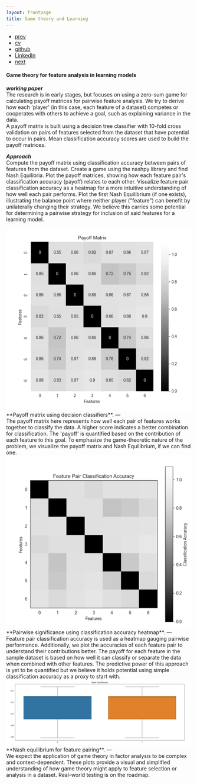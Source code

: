 ```yaml
---
layout: frontpage
title: Game theory and Learning
---
```


<div class="navbar">
  <div class="navbar-inner">
      <ul class="nav">
          <li><a href="emotion_agency.html">prev</a></li>          
          <li><a href="{{ BASE_PATH }}/jshah-public.pdf">cv</a></li>
          <li><a href="https://github.com/javedmshah">github</a></li>
          <li><a href="https://linkedin.com/in/javedmaqboolshah">LinkedIn</a></li>
          <li><a href="relheg.html">next</a></li>          
      </ul>
  </div>
</div>

#### Game theory for feature analysis in learning models
***working paper*** <br>
The research is in early stages, but focuses on using a zero-sum game for calculating payoff matrices for pairwise feature analysis. We try to derive how each 'player' (in this case, each feature of a dataset) competes or cooperates with others to achieve a goal, such as explaining variance in the data.<br> A payoff matrix is built using a decision tree classifier with 10-fold cross validation on pairs of features selected from the dataset that have potential to occur in pairs. Mean classification accuracy scores are used to build the payoff matrices. <br>

***Approach*** <br>
Compute the payoff matrix using classification accuracy between pairs of features from the dataset. Create a game using the nashpy library and find Nash Equilibria. Plot the payoff matrices, showing how each feature pair's classification accuracy (payoff) relates to each other. Visualize feature pair classification accuracy as a heatmap for a more intuitive understanding of how well each pair performs.
Plot the first Nash Equilibrium (if one exists), illustrating the balance point where neither player ("feature") can benefit by unilaterally changing their strategy. We believe this carries some potential for determining a pairwise strategy for inclusion of said features for a learning model. <br>

<img src="payoffs.png" alt="glm" width="800"/>
**Payoff matrix using decision classifiers**. &mdash; <br>
The payoff matrix here represents how well each pair of features works together to classify the data. A higher score indicates a better combination for classification. The 'payoff' is quantified based on the contribution of each feature to this goal. To emphasize the game-theoretic nature of the problem, we visualize the payoff matrix and Nash Equilibrium, if we can find one. <br>

<img src="gt_feature_classes.png" alt="glm" width="800"/>
**Pairwise significance using classification accuracy heatmap**. &mdash; <br>
Feature pair classification accuracy is used as a heatmap gauging pairwise performance. Additionally, we plot the accuracies of each feature pair to understand their contributions better. The payoff for each feature in the sample dataset is based on how well it can classify or separate the data when combined with other features. The predictive power of this approach is yet to be quantified but we believe it holds potential using simple classification accuracy as a proxy to start with.<br>

<img src="nasheqbox.png" alt="glm" width="800"/>
**Nash equilibrium for feature pairing**. &mdash; <br>
We expect the application of game theory in factor analysis to be complex and context-dependent. These plots provide a visual and simplified understanding of how game theory might apply to feature selection or analysis in a dataset. Real-world testing is on the roadmap.<br>
